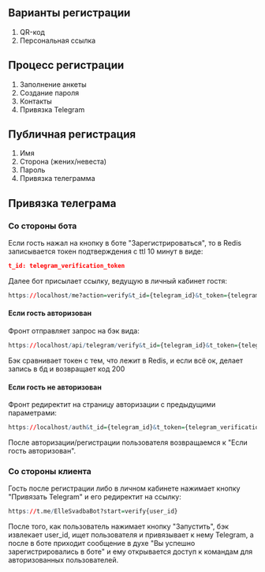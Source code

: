 ## Варианты регистрации

1. QR-код
2. Персональная ссылка

## Процесс регистрации

1. Заполнение анкеты
2. Создание пароля
3. Контакты
4. Привязка Telegram

## Публичная регистрация

1. Имя
2. Сторона (жених/невеста)
3. Пароль
4. Привязка телеграмма

## Привязка телеграма

### Со стороны бота

Если гость нажал на кнопку в боте "Зарегистрироваться", то в Redis записывается токен подтверждения с ttl 10 минут в виде:

```json
t_id: telegram_verification_token
```

Далее бот присылает ссылку, ведущую в личный кабинет гостя:

```q
https://localhost/me?action=verify&t_id={telegram_id}&t_token={telegram_verification_token}
```

#### Если гость авторизован

Фронт отправляет запрос на бэк вида:

```q
https://localhost/api/telegram/verify&t_id={telegram_id}&t_token={telegram_verification_token}
```

Бэк сравнивает токен с тем, что лежит в Redis, и если всё ок, делает запись в бд и возвращает код 200

#### Если гость не авторизован

Фронт редиректит на страницу авторизации c предыдущими параметрами:

```q
https://localhost/auth&t_id={telegram_id}&t_token={telegram_verification_token}
```

После авторизации/регистрации пользователя возвращаемся к "Если гость авторизован".

### Со стороны клиента

Гость после регистрации либо в личном кабинете нажимает кнопку "Привязать Telegram" и его редиректит на ссылку:

```q
https://t.me/ElleSvadbaBot?start=verify{user_id}
```

После того, как пользователь нажимает кнопку "Запустить", бэк извлекает user_id, ищет пользователя и привязывает к нему Telegram, а после в боте приходит сообщение в духе "Вы успешно зарегистрировались в боте" и ему открывается доступ к командам для авторизованных пользователей.
